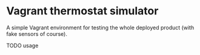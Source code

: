 Vagrant thermostat simulator
============================

A simple Vagrant environment for testing the whole deployed product (with fake sensors of course).

TODO usage
